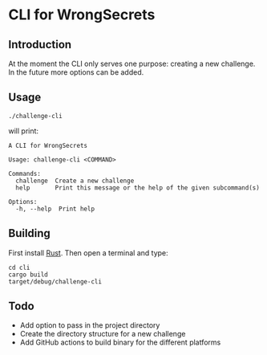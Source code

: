 # CLI for WrongSecrets

## Introduction

At the moment the CLI only serves one purpose: creating a new challenge. In the future more options can be added.

## Usage

```shell
./challenge-cli 
```

will print:

```shell
A CLI for WrongSecrets

Usage: challenge-cli <COMMAND>

Commands:
  challenge  Create a new challenge
  help       Print this message or the help of the given subcommand(s)

Options:
  -h, --help  Print help
```

## Building

First install [Rust](https://www.rust-lang.org/tools/install). Then open a terminal and type:

```shell
cd cli
cargo build
target/debug/challenge-cli
```

## Todo

- Add option to pass in the project directory
- Create the directory structure for a new challenge
- Add GitHub actions to build binary for the different platforms
